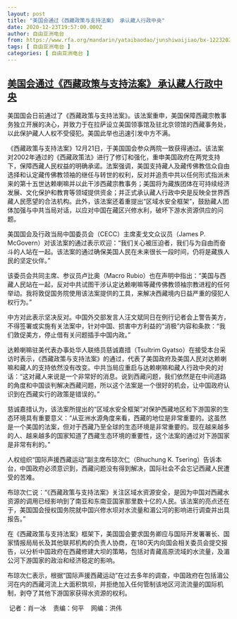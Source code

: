 ```yaml
---
layout: post
title: "美国会通过《西藏政策与支持法案》 承认藏人行政中央"
date: 2020-12-23T19:57:00.000Z
author: 自由亚洲电台
from: https://www.rfa.org/mandarin/yataibaodao/junshiwaijiao/bx-12232020145035.html
tags: [ 自由亚洲电台 ]
categories: [ 自由亚洲电台 ]
---
```

<!--1608753420000-->
[美国会通过《西藏政策与支持法案》 承认藏人行政中央](https://www.rfa.org/mandarin/yataibaodao/junshiwaijiao/bx-12232020145035.html)
------

<div>
<p></p><p>美国国会日前通过了《西藏政策与支持法案》。该法案重申，美国保障西藏宗教事务独立开展的决心，并致力于在拉萨设立美国领事馆及驻北京领馆的西藏事务处，以此保护藏人人权不受侵犯。美国此举也迅速引发中方不满。</p><p><span>《西藏政策与支持法案》</span><span>12</span><span>月</span><span>21</span><span>日，于美国国会参众两院一致获得通过。该法案对</span><span>2002</span><span>年通过的《西藏政策法》进行了修订和强化，重申美国政府在两党支持下，保障西藏人民权益的明确承诺。法案强调，美国支持藏人及藏传佛教信众自由选择和认定藏传佛教领袖的继任与转世的权利，反对并追责中共以任何形式指派未来的第十五世达赖喇嘛并以此干涉西藏宗教事务；美国将为藏族团体在可持续经济发展、文化保护和教育等领域提供资金；并正式承认藏人行政中央是反映全世界西藏人民愿望的合法机构。此外，该法案还着重提出</span><span>“</span><span>区域水安全框架</span><span>”</span><span>，鼓励藏人团体加强与中共当局对话，以应对中国在藏区兴修水利，破坏下游水资源供应的问题。</span></p><p><span>美国国会及行政当局中国委员会（</span><span>CECC</span><span>）主席麦戈文众议员（</span><span>James P. McGovern</span><span>）对该法案的通过表示欢迎：</span><span>“</span><span>我们关心被压迫者，我们与为自由而奋斗的人站在一起。该法案的通过确保美国人民在未来很长一段时间，仍将是藏族人民的坚定伙伴。</span><span>”</span></p><p><span>该委员会共同主席、参议员卢比奥（</span><span>Macro Rubio</span><span>）也在声明中指出：</span><span>“</span><span>美国与西藏人民站在一起，反对中共试图干涉认定达赖喇嘛等藏传佛教领袖宗教进程的任何举动。我将敦促国务院使用该法案提供的工具，来解决西藏境内日益严重的侵犯人权行为。</span><span>”</span></p><p><span>中方对此表示坚决反对。中国外交部发言人汪文斌同日在例行记者会上警告美方，不得签署或实施有关法案中，针对中国、损害中方利益的</span><span>“</span><span>消极</span><span>”</span><span>内容和条款：</span><span>“</span><span>我们敦促美方，停止借有关问题插手中国内政。</span><span>”</span></p><p><span>达赖喇嘛驻美代表办事处华人联络员慈诚嘉措（</span><span>Tsultrim Gyatso</span><span>）在接受本台采访时表示，《西藏政策与支持法案》的通过，代表了美国政府及美国人民对达赖喇嘛和藏人的支持依然没有改变。中共当局应重启与达赖喇嘛和藏人行政中央的对话：</span><span>“</span><span>这对藏人来说是一个非常好的消息。说到西藏问题，我们依然是在中间道路的角度和中国谈判解决西藏问题，所以这个法案是一个很好的机会，让中国政府认识到在西藏实行的政策是错误的。</span><span>”</span></p><p><span>慈诚嘉措认为，该法案所提出的</span><span>“</span><span>区域水安全框架</span><span>”</span><span>对保护西藏地区和下游国家的生态环境具有重要意义：</span><span>“</span><span>从亚洲水源角度来看，西藏的地位是非常重要的。这虽然是一个美国的法案，但对于西藏乃至全球的生态环境是非常重要的。现在越来越多的人、越来越多的国家知道了西藏生态环境的重要性，这个法案的通过对下游国家是非常有利的。</span><span>”</span></p><p><span>人权组织</span><span>“</span><span>国际声援西藏运动</span><span>”</span><span>副主席布琼次仁（</span><span>Bhuchung K. Tsering</span><span>）告诉本台，中国政府必须意识到，西藏问题没有得到解决，国际社会不会忘记西藏人民遭受的苦难。</span></p><p><span>布琼次仁说：</span><span>“</span><span>《西藏政策与支持法案》关注区域水资源安全，是因为中国对西藏水资源的调用已经影响到了南亚和东南亚国家那里数十亿的人民。该法案的亮点还在于，美国国会授权国务院就中国兴修水坝对水流量和湄公河的影响进行调查并出具报告。</span><span>”</span></p><p><span>在《西藏政策与支持法案》框架下，美国国会要求国务卿应与国际开发署署长、国家情报局局长及其他联邦机构的负责人协商，在</span><span>180</span><span>天内向国会相关委员会提交报告，以分析中国政府在西藏修建大坝的策略，包括对青藏高原流域的水流量，及湄公河下游国家的政治和经济稳定的影响。</span></p><p><span>布琼次仁表示，根据</span><span>“</span><span>国际声援西藏运动</span><span>”</span><span>在过去多年的调查，中国政府在包括湄公河在内的西藏河流上大面积筑坝，并拒绝加入任何管制该地区河流流量的国际机制，剥夺了其他下游国家获得水资源的权利。</span></p><p><span> </span><span>记者：</span><span>肖一冰</span><span><span>    责</span></span><span>编：何平    网编：洪伟<br/></span></p>
</div>
